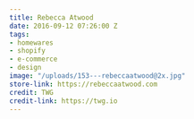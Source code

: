 ```yaml
---
title: Rebecca Atwood
date: 2016-09-12 07:26:00 Z
tags:
- homewares
- shopify
- e-commerce
- design
image: "/uploads/153---rebeccaatwood@2x.jpg"
store-link: https://rebeccaatwood.com
credit: TWG
credit-link: https://twg.io
---
```


